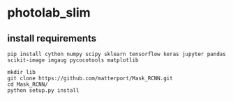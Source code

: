 # photolab_slim

## install requirements

    pip install cython numpy scipy sklearn tensorflow keras jupyter pandas scikit-image imgaug pycocotools matplotlib

    mkdir lib
    git clone https://github.com/matterport/Mask_RCNN.git
    cd Mask_RCNN/
    python setup.py install

